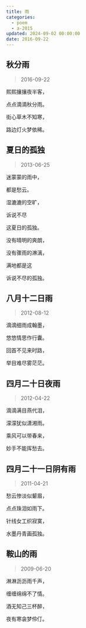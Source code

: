 ```yaml
---
title: 雨
categories:
  - poem
  - a-2015
updated: 2024-09-02 00:00:00
date: 2016-09-22
---
```


## 秋分雨 ##

> 2016-09-22

熙熙攘攘夜半客，

点点滴滴秋分雨。

街心草木不知寒，

路边灯火梦依稀。

## 夏日的孤独 ##

> 2013-06-25

迷蒙蒙的雨中，

都是愁云。

湿漉漉的空旷，

诉说不尽

这夏日的孤独。

没有晴明的爽朗，

没有骤雨的淋漓，

满地都是这

诉说不尽的孤独。

## 八月十二日雨 ##

> 2012-08-12

滴滴细雨成翰墨，

悠悠情思作行囊。

回首不见来时路，

举目难尽雾茫茫。

## 四月二十日夜雨 ##

> 2012-04-22

滴滴满目燕代泪，

濛濛犹似潇湘雨。

乘风可以带春来，

妙手不能挥愁去。

## 四月二十一日阴有雨 ##

> 2011-04-21

愁云惨淡似颦眉，

点点珠泪如雨下。

针线女工织寂寞，

水墨丹青画孤独。

## 鞍山的雨 ##

> 2009-06-20

淋淋沥沥雨千声，

缠缠绵绵不了情。 

酒无知己三杯醉， 

夜有寒衾梦伶仃。